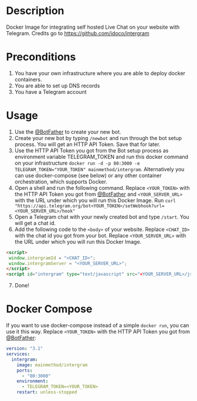# Description
Docker Image for integrating self hosted Live Chat on your website with Telegram. Credits go to https://github.com/idoco/intergram

# Preconditions
1. You have your own infrastructure where you are able to deploy docker containers.
2. You are able to set up DNS records
3. You have a Telegram account

# Usage

1. Use the [@BotFather](https://telegram.me/botfather) to create your new bot.
2. Create your new bot by typing `/newbot` and run through the bot setup process. You will get an HTTP API Token. Save that for later.
3. Use the HTTP API Token you got from the Bot setup process as environment variable TELEGRAM_TOKEN and run this docker command on your infrastructure
`docker run -d -p 80:3000 -e TELEGRAM_TOKEN="YOUR_TOKEN" mainmethod/intergram`. Alternatively you can use docker-compose (see below) or any other container orchestration, which supports Docker.
4. Open a shell and run the following command. Replace `<YOUR_TOKEN>` with the HTTP API Token you got from [@BotFather](https://telegram.me/botfather) and `<YOUR_SERVER_URL>` with the URL under which you will run this Docker Image. Run `curl "https://api.telegram.org/bot<YOUR_TOKEN>/setWebhook?url=<YOUR_SERVER_URL>/hook"`
5. Open a Telegram chat with your newly created bot and type `/start`. You will get a chat id.
6. Add the following code to the `<body>` of your website. Replace `<CHAT_ID>` with the chat id you got from your bot. Replace `<YOUR_SERVER_URL>` with the URL under which you will run this Docker Image. 
 ```html
<script> 
  window.intergramId = "<CHAT_ID>";
  window.intergramServer = "<YOUR_SERVER_URL>";
</script>
<script id="intergram" type="text/javascript" src="<YOUR_SERVER_URL>/js/widget.js"></script>
```
7. Done!
    
# Docker Compose
If you want to use docker-compose instead of a simple `docker run`, you can use it this way. Replace `<YOUR_TOKEN>` with the HTTP API Token you got from [@BotFather](https://telegram.me/botfather):

```yaml
version: "3.1"
services:
  intergram:
    image: mainmethod/intergram
    ports:
      - "80:3000"
    environment:
      - TELEGRAM_TOKEN=<YOUR_TOKEN>
    restart: unless-stopped
```
